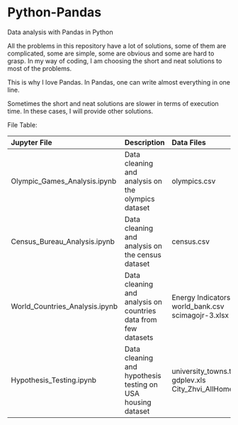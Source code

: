 # Python-Pandas
Data analysis with Pandas in Python 

All the problems in this repository have a lot of solutions, some of them are complicated, some are simple,
some are obvious and some are hard to grasp.
In my way of coding, I am choosing the short and neat solutions to most of the problems. 

This is why I love Pandas. In Pandas, one can write almost everything in one line. 

Sometimes the short and neat solutions are slower in terms of execution time. In these cases, I will provide other solutions.

File Table:

| Jupyter File                   | Description                                                    | Data Files                  |
|:-------------------------------|:---------------------------------------------------------------|:----------------------------|
| Olympic_Games_Analysis.ipynb   | Data cleaning and analysis on the olympics dataset             | olympics.csv                |
| Census_Bureau_Analysis.ipynb   | Data cleaning and analysis on the census dataset               | census.csv                  |
| World_Countries_Analysis.ipynb | Data cleaning and analysis on countries data from few datasets | Energy Indicators.xls <br/> world_bank.csv <br/> scimagojr-3.xlsx  |
| Hypothesis_Testing.ipynb       | Data cleaning and hypothesis testing on USA housing dataset    | university_towns.txt <br/> gdplev.xls <br/> City_Zhvi_AllHomes.csv |
